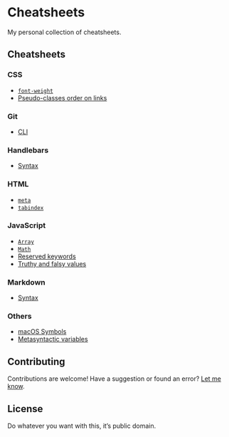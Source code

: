 # Cheatsheets

My personal collection of cheatsheets.

## Cheatsheets

### CSS

- [`font-weight`](css/font-weight.md)
- [Pseudo-classes order on links](css/pseudo-classes-order-on-links.md)

### Git

- [CLI](git/cli.md)

### Handlebars

- [Syntax](handlebars/syntax.md)

### HTML

- [`meta`](html/meta.md)
- [`tabindex`](html/tabindex.md)

### JavaScript

- [`Array`](javascript/array.md)
- [`Math`](javascript/math.md)
- [Reserved keywords](javascript/reserved-keywords.md)
- [Truthy and falsy values](javascript/truthy-and-falsy-values.md)

### Markdown

- [Syntax](markdown/syntax.md)

### Others

- [macOS Symbols](others/macos-symbols.md)
- [Metasyntactic variables](others/metasyntactic-variables.md)

## Contributing

Contributions are welcome! Have a suggestion or found an error?
[Let me know](https://github.com/battaglr/cheatsheets/issues/new).

## License

Do whatever you want with this, it’s public domain.

